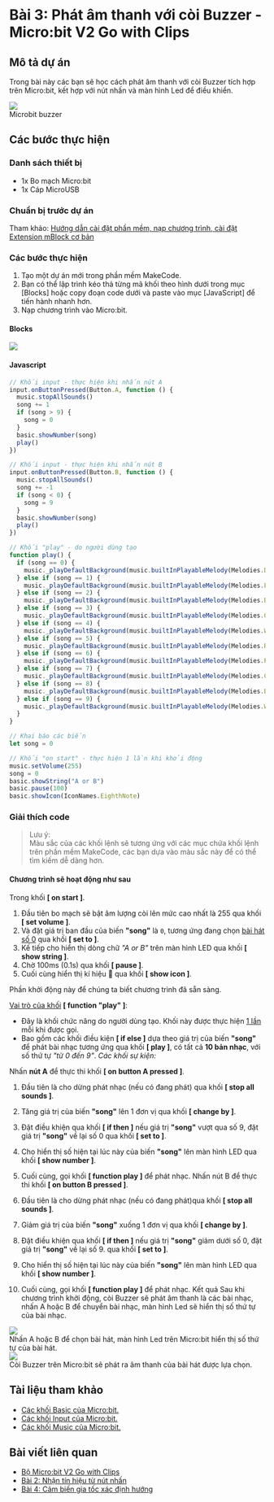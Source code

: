 # Bài 3: Phát âm thanh với còi Buzzer - Micro:bit V2 Go with Clips

## Mô tả dự án

Trong bài này các bạn sẽ học cách phát âm thanh với còi Buzzer tích hợp trên Micro:bit, kết hợp với nút nhấn và màn hình Led để điều khiển.

![](/ex/less03/image/01_Microbit_buzzer.jpg)  
Microbit buzzer

## Các bước thực hiện

### Danh sách thiết bị

- 1x Bo mạch Micro:bit
- 1x Cáp MicroUSB

### Chuẩn bị trước dự án

Tham khảo: [Hướng dẫn cài đặt phần mềm, nạp chương trình, cài đặt Extension mBlock cơ bản](https://github.com/makerlabvn/MakeCode-microbit)

### Các bước thực hiện

1. Tạo một dự án mới trong phần mềm MakeCode.
1. Bạn có thể lập trình kéo thả từng mã khối theo hình dưới trong mục [Blocks] hoặc copy đoạn code dưới và paste vào mục [JavaScript] để tiến hành nhanh hơn.
1. Nạp chương trình vào Micro:bit.

#### Blocks

![](/ex/less03/image/02_1050px-Microbit_V2_Go_Bai_3.png)

#### Javascript

```js
// Khối input - thực hiện khi nhấn nút A
input.onButtonPressed(Button.A, function () {
  music.stopAllSounds()
  song += 1
  if (song > 9) {
    song = 0
  }
  basic.showNumber(song)
  play()
})

// Khối input - thực hiện khi nhấn nút B
input.onButtonPressed(Button.B, function () {
  music.stopAllSounds()
  song += -1
  if (song < 0) {
    song = 9
  }
  basic.showNumber(song)
  play()
})

// Khối "play" - do người dùng tạo
function play() {
  if (song == 0) {
    music._playDefaultBackground(music.builtInPlayableMelody(Melodies.Dadadadum), music.PlaybackMode.InBackground)
  } else if (song == 1) {
    music._playDefaultBackground(music.builtInPlayableMelody(Melodies.Entertainer), music.PlaybackMode.InBackground)
  } else if (song == 2) {
    music._playDefaultBackground(music.builtInPlayableMelody(Melodies.BaDing), music.PlaybackMode.InBackground)
  } else if (song == 3) {
    music._playDefaultBackground(music.builtInPlayableMelody(Melodies.Ode), music.PlaybackMode.InBackground)
  } else if (song == 4) {
    music._playDefaultBackground(music.builtInPlayableMelody(Melodies.Wawawawaa), music.PlaybackMode.InBackground)
  } else if (song == 5) {
    music._playDefaultBackground(music.builtInPlayableMelody(Melodies.Ringtone), music.PlaybackMode.InBackground)
  } else if (song == 6) {
    music._playDefaultBackground(music.builtInPlayableMelody(Melodies.Punchline), music.PlaybackMode.InBackground)
  } else if (song == 7) {
    music._playDefaultBackground(music.builtInPlayableMelody(Melodies.Chase), music.PlaybackMode.InBackground)
  } else if (song == 8) {
    music._playDefaultBackground(music.builtInPlayableMelody(Melodies.Birthday), music.PlaybackMode.InBackground)
  } else if (song == 9) {
    music._playDefaultBackground(music.builtInPlayableMelody(Melodies.Wedding), music.PlaybackMode.InBackground)
  }
}

// Khai báo các biến
let song = 0

// Khối "on start" - thực hiện 1 lần khi khởi động
music.setVolume(255)
song = 0
basic.showString("A or B")
basic.pause(100)
basic.showIcon(IconNames.EighthNote)
```

### Giải thích code
>
> Lưu ý:  
> Màu sắc của các khối lệnh sẽ tương ứng với các mục chứa khối lệnh trên phần mềm MakeCode, các bạn dựa vào màu sắc này để có thể tìm kiếm dễ dàng hơn.
>
#### Chương trình sẽ hoạt động như sau

Trong khối **[ on start ]**.

1. Đầu tiên bo mạch sẽ bật âm lượng còi lên mức cao nhất là 255 qua khối **[ set volume ]**.
1. Và đặt giá trị ban đầu của biến **"song"** là `0`, tương ứng đang chọn <u>bài hát số 0</u> qua khối **[ set to ]**.
1. Kế tiếp cho hiển thị dòng chữ *"A or B"* trên màn hình LED qua khối **[ show string ]**.
1. Chờ 100ms (0.1s) qua khối **[ pause ]**.
1. Cuối cùng hiển thị kí hiệu 🎼 qua khối **[ show icon ]**.  

Phần khởi động này để chúng ta biết chương trình đã sẵn sàng.

<u>Vai trò của khối</u> **[ function "play" ]**:

- Đây là khối chức năng do người dùng tạo. Khối này được thực hiện <u>1 lần</u> mỗi khi được gọi.
- Bao gồm các khối điều kiện **[ if else ]** dựa theo giá trị của biến **"song"** để phát bài nhạc tương ứng qua khối **[ play ]**, có tất cả **10 bản nhạc**, với số thứ tự *"từ 0 đến 9"*.
*Các khối sự kiện:*

Nhấn **nút A** để thực thi khối **[ on button A pressed ]**.

1. Đầu tiên là cho dừng phát nhạc (nếu có đang phát) qua khối **[ stop all sounds ]**.
1. Tăng giá trị của biến **"song"** lên 1 đơn vị qua khối **[ change by ]**.
1. Đặt điều khiện qua khối **[ if then ]** nếu giá trị **"song"** vượt qua số 9, đặt giá trị **"song"** về lại số 0 qua khối **[ set to ]**.
1. Cho hiển thị số hiện tại lúc này của biến **"song"** lên màn hình LED qua khối **[ show number ]**.
1. Cuối cùng, gọi khối **[ function play ]** để phát nhạc.
Nhấn nút B để thực thi khối **[ on button B pressed ]**.

1. Đầu tiên là cho dừng phát nhạc (nếu có đang phát)qua khối **[ stop all sounds ]**.
1. Giảm giá trị của biến **"song"** xuống 1 đơn vị qua khối **[ change by ]**.
1. Đặt điều khiện qua khối **[ if then ]** nếu giá trị **"song"** giảm dưới số 0, đặt giá trị **"song"** về lại số 9. qua khối **[ set to ]**.
1. Cho hiển thị số hiện tại lúc này của biến **"song"** lên màn hình LED qua khối **[ show number ]**.
1. Cuối cùng, gọi khối **[ function play ]** để phát nhạc.
Kết quả
Sau khi chương trình khởi động, còi Buzzer sẽ phát âm thanh là các bài nhạc, nhấn A hoặc B để chuyển bài nhạc, màn hình Led sẽ hiển thị số thứ tự của bài nhạc.

![](/ex/less03/image/03_1050px-Screenshot_2023-07-27_at_11.09.15.png)  
Nhấn A hoặc B để chọn bài hát, màn hình Led trên Micro:bit hiển thị số thứ tự của bài hát.  
![](/ex/less03/image/04_1050px-Screenshot_2023-07-27_at_11.08.14.png)  
Còi Buzzer trên Micro:bit sẽ phát ra âm thanh của bài hát được lựa chọn.

## Tài liệu tham khảo

- [Các khối Basic của Micro:bit.](https://makecode.microbit.org/reference/basic)
- [Các khối Input của Micro:bit.](https://makecode.microbit.org/reference/input)
- [Các khối Music của Micro:bit.](https://makecode.microbit.org/reference/music)

## Bài viết liên quan

- [Bộ Micro:bit V2 Go with Clips](/README.md)
- [Bài 2: Nhận tín hiệu từ nút nhấn](/ex/less02/README.md)
- [Bài 4: Cảm biến gia tốc xác định hướng](/ex/less04/README.md)

